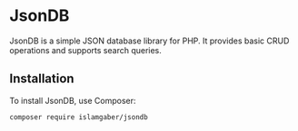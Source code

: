 # JsonDB

JsonDB is a simple JSON database library for PHP. It provides basic CRUD operations and supports search queries.

## Installation

To install JsonDB, use Composer:

```sh
composer require islamgaber/jsondb
